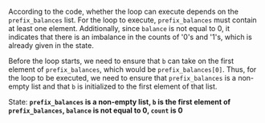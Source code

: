 According to the code, whether the loop can execute depends on the `prefix_balances` list. For the loop to execute, `prefix_balances` must contain at least one element. Additionally, since `balance` is not equal to 0, it indicates that there is an imbalance in the counts of '0's and '1's, which is already given in the state. 

Before the loop starts, we need to ensure that `b` can take on the first element of `prefix_balances`, which would be `prefix_balances[0]`. Thus, for the loop to be executed, we need to ensure that `prefix_balances` is a non-empty list and that `b` is initialized to the first element of that list.

State: **`prefix_balances` is a non-empty list, `b` is the first element of `prefix_balances`, `balance` is not equal to 0, `count` is 0**